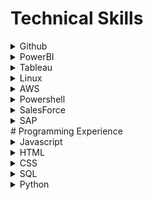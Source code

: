 # Technical Skills
<details>
<summary>Github</summary>
  -
</details>  
<details>
<summary>PowerBI</summary>
  -
</details> 
<details>
<summary>Tableau</summary>
  - 
</details>  
<details>
<summary>Linux</summary>
  - 
</details>  
<details>
<summary>AWS</summary>
  -
</details> 
<details>
<summary>Powershell</summary>
  -
</details>
<details>
<summary>SalesForce</summary>
  -
</details>
<details>
<summary>SAP</summary>
  -
</details>
# Programming Experience
<details>
<summary>Javascript</summary>
  - 
</details>  
<details>
<summary>HTML</summary>
  -
</details> 
<details>
<summary>CSS</summary>
  -
</details>
<details>
<summary>SQL</summary>
  -
</details>
<details>
<summary>Python</summary>
  -
</details>
